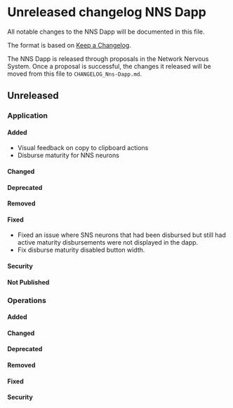 # Unreleased changelog NNS Dapp

All notable changes to the NNS Dapp will be documented in this file.

The format is based on [Keep a Changelog](https://keepachangelog.com/en/1.0.0/).

The NNS Dapp is released through proposals in the Network Nervous System. Once a
proposal is successful, the changes it released will be moved from this file to
`CHANGELOG_Nns-Dapp.md`.

## Unreleased

### Application

#### Added

* Visual feedback on copy to clipboard actions
* Disburse maturity for NNS neurons

#### Changed

#### Deprecated

#### Removed

#### Fixed

* Fixed an issue where SNS neurons that had been disbursed but still had active maturity disbursements were not displayed in the dapp.
* Fix disburse maturity disabled button width.

#### Security

#### Not Published

### Operations

#### Added

#### Changed

#### Deprecated

#### Removed

#### Fixed

#### Security
